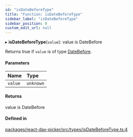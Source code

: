 ```yaml
---
id: "isDateBeforeType"
title: "Function: isDateBeforeType"
sidebar_label: "isDateBeforeType"
sidebar_position: 0
custom_edit_url: null
---
```


▸ **isDateBeforeType**(`value`): value is DateBefore

Returns true if `value` is of type [DateBefore](../types/DateBefore).

#### Parameters

| Name | Type |
| :------ | :------ |
| `value` | `unknown` |

#### Returns

value is DateBefore

#### Defined in

[packages/react-day-picker/src/types/isDateBeforeType.ts:4](https://github.com/gpbl/react-day-picker/blob/0df406c0/packages/react-day-picker/src/types/isDateBeforeType.ts#L4)
